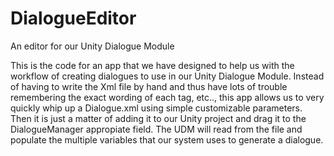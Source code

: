 # DialogueEditor
An editor for our Unity Dialogue Module

This is the code for an app that we have designed to help us with the workflow of creating dialogues to use in our Unity Dialogue Module.
Instead of having to write the Xml file by hand and thus have lots of trouble remembering the exact wording of each tag, etc.., this app
allows us to very quickly whip up a Dialogue.xml using simple customizable parameters.
Then it is just a matter of adding it to our Unity project and drag it to the DialogueManager appropiate field. The UDM will read from the
file and populate the multiple variables that our system uses to generate a dialogue.
